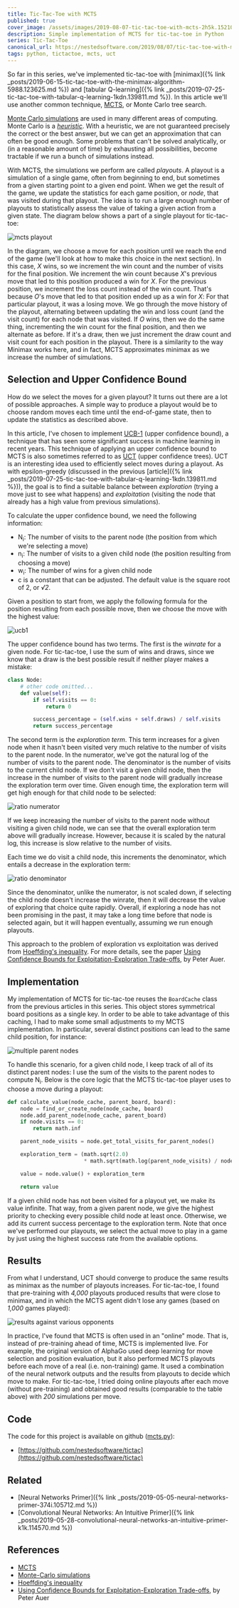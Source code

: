 ```yaml
---
title: Tic-Tac-Toe with MCTS
published: true
cover_image: /assets/images/2019-08-07-tic-tac-toe-with-mcts-2h5k.152104/4538s35s9scpgpuqb2wx.jpg
description: Simple implementation of MCTS for tic-tac-toe in Python
series: Tic-Tac-Toe
canonical_url: https://nestedsoftware.com/2019/08/07/tic-tac-toe-with-mcts-2h5k.152104.html
tags: python, tictactoe, mcts, uct
---
```


So far in this series, we've implemented tic-tac-toe with [minimax]({% link _posts/2019-06-15-tic-tac-toe-with-the-minimax-algorithm-5988.123625.md %}) and [tabular Q-learning]({% link _posts/2019-07-25-tic-tac-toe-with-tabular-q-learning-1kdn.139811.md %}). In this article we'll use another common technique, [MCTS](https://en.wikipedia.org/wiki/Monte_Carlo_tree_search), or Monte Carlo tree search. 

[Monte Carlo simulations](https://en.wikipedia.org/wiki/Monte_Carlo_method) are used in many different areas of computing.  Monte Carlo is a [_heuristic_](https://en.wikipedia.org/wiki/Heuristic_(computer_science)). With a heuristic, we are not guaranteed precisely the correct or the best answer, but we can get an approximation that can often be good enough. Some problems that can't be solved analytically, or (in a reasonable amount of time) by exhausting all possibilities, become tractable if we run a bunch of simulations instead.  

With MCTS, the simulations we perform are called _playouts_. A playout is a simulation of a single game, often from beginning to end, but sometimes from a given starting point to a given end point. When we get the result of the game, we update the statistics for each game position, or _node_, that was visited during that playout. The idea is to run a large enough number of playouts to statistically assess the value of taking a given action from a given state. The diagram below shows a part of a single playout for tic-tac-toe:

![mcts playout](/assets/images/2019-08-07-tic-tac-toe-with-mcts-2h5k.152104/6dpz3fabybointn48xte.png)

In the diagram, we choose a move for each position until we reach the end of the game (we'll look at how to make this choice in the next section). In this case, _X_ wins, so we increment the win count and the number of visits for the final position. We increment the win count because _X_'s previous move that led to this position produced a win for _X_. For the previous position, we increment the loss count instead of the win count. That's because _O_'s move that led to that position ended up as a win for _X_: For that particular playout, it was a losing move. We go through the move history of the playout, alternating between updating the win and loss count (and the visit count) for each node that was visited. If _O_ wins, then we do the same thing, incrementing the win count for the final position, and then we alternate as before. If it's a draw, then we just increment the draw count and visit count for each position in the playout. There is a similarity to the way Minimax works here, and in fact, MCTS approximates minimax as we increase the number of simulations.

## Selection and Upper Confidence Bound

How do we select the moves for a given playout? It turns out there are a lot of possible approaches. A simple way to produce a playout would be to choose random moves each time until the end-of-game state, then to update the statistics as described above. 

In this article, I've chosen to implement [UCB-1](https://en.wikipedia.org/wiki/Monte_Carlo_tree_search#Monte_Carlo_Method) (upper confidence bound), a technique that has seen some significant success in machine learning in recent years. This technique of applying an upper confidence bound to MCTS is also sometimes referred to as [UCT](https://www.chessprogramming.org/UCT) (upper confidence trees). UCT is an interesting idea used to efficiently select moves during a playout. As with epsilon-greedy (discussed in the previous [article]({% link _posts/2019-07-25-tic-tac-toe-with-tabular-q-learning-1kdn.139811.md %})), the goal is to find a suitable balance between _exploration_ (trying a move just to see what happens) and _exploitation_ (visiting the node that already has a high value from previous simulations).

To calculate the upper confidence bound, we need the following information:

* N<sub>i</sub>: The number of visits to the parent node (the position from which we're selecting a move)
* n<sub>i</sub>: The number of visits to a given child node (the position resulting from choosing a move)
* w<sub>i</sub>: The number of wins for a given child node
* c is a constant that can be adjusted. The default value is the square root of 2, or _√2_.

Given a position to start from, we apply the following formula for the position resulting from each possible move, then we choose the move with the highest value:

![ucb1](/assets/images/2019-08-07-tic-tac-toe-with-mcts-2h5k.152104/eh886tke4wwtsywdd8xr.png)

The upper confidence bound has two terms. The first is the _winrate_ for a given node. For tic-tac-toe, I use the sum of wins and draws, since we know that a draw is the best possible result if neither player makes a mistake:

```python
class Node:
    # other code omitted...
    def value(self):
        if self.visits == 0:
            return 0

        success_percentage = (self.wins + self.draws) / self.visits
        return success_percentage
```

The second term is the _exploration term_. This term increases for a given node when it hasn't been visited very much relative to the number of visits to the parent node. In the numerator, we've got the natural log of the number of visits to the parent node. The denominator is the number of visits to the current child node. If we don't visit a given child node, then the increase in the number of visits to the parent node will gradually increase the exploration term over time. Given enough time, the exploration term will get high enough for that child node to be selected:

![ratio numerator](/assets/images/2019-08-07-tic-tac-toe-with-mcts-2h5k.152104/qj85q41542hacbmixfj7.png)

If we keep increasing the number of visits to the parent node without visiting a given child node, we can see that the overall exploration term above will gradually increase. However, because it is scaled by the natural log, this increase is slow relative to the number of visits.

Each time we do visit a child node, this increments the denominator, which entails a decrease in the exploration term:

![ratio denominator](/assets/images/2019-08-07-tic-tac-toe-with-mcts-2h5k.152104/x6i8btrl4sa55hchrl5l.png)

Since the denominator, unlike the numerator, is not scaled down, if selecting the child node doesn't increase the winrate, then it will decrease the value of exploring that choice quite rapidly. Overall, if exploring a node has not been promising in the past, it may take a long time before that node is selected again, but it will happen eventually, assuming we run enough playouts.

This approach to the problem of exploration vs exploitation was derived from [Hoeffding's inequality](https://en.wikipedia.org/wiki/Hoeffding%27s_inequality). For more details, see the paper [Using Confidence Bounds for Exploitation-Exploration Trade-offs](http://www.jmlr.org/papers/volume3/auer02a/auer02a.pdf), by Peter Auer.

## Implementation

My implementation of MCTS for tic-tac-toe reuses the `BoardCache` class from the previous articles in this series. This object stores symmetrical board positions as a single key. In order to be able to take advantage of this caching, I had to make some small adjustments to my MCTS implementation. In particular, several distinct positions can lead to the same child position, for instance:

![multiple parent nodes](/assets/images/2019-08-07-tic-tac-toe-with-mcts-2h5k.152104/o7yq2vhssxbhwmtounfv.png)

To handle this scenario, for a given child node, I keep track of all of its distinct parent nodes: I use the sum of the visits to the parent nodes to compute N<sub>i</sub>. Below is the core logic that the MCTS tic-tac-toe player uses to choose a move during a playout:

```python
def calculate_value(node_cache, parent_board, board):
    node = find_or_create_node(node_cache, board)
    node.add_parent_node(node_cache, parent_board)
    if node.visits == 0:
        return math.inf

    parent_node_visits = node.get_total_visits_for_parent_nodes()

    exploration_term = (math.sqrt(2.0)
                        * math.sqrt(math.log(parent_node_visits) / node.visits))

    value = node.value() + exploration_term

    return value
```

If a given child node has not been visited for a playout yet, we make its value infinite. That way, from a given parent node, we give the highest priority to checking every possible child node at least once. Otherwise, we add its current success percentage to the exploration term. Note that once we've performed our playouts, we select the actual move to play in a game by just using the highest success rate from the available options.

## Results

From what I understand, UCT should converge to produce the same results as minimax as the number of playouts increases. For tic-tac-toe, I found that pre-training with _4,000_ playouts produced results that were close to minimax, and in which the MCTS agent didn't lose any games (based on _1,000_ games played):

![results against various opponents](/assets/images/2019-08-07-tic-tac-toe-with-mcts-2h5k.152104/fzlxjjcv96epvpi2x96j.png)

In practice, I've found that MCTS is often used in an "online" mode. That is, instead of pre-training ahead of time, MCTS is implemented live. For example, the original version of AlphaGo used deep learning for move selection and position evaluation, but it also performed MCTS playouts before each move of a real (i.e. non-training) game. It used a combination of the neural network outputs and the results from playouts to decide which move to make. For tic-tac-toe, I tried doing online playouts after each move (without pre-training) and obtained good results (comparable to the table above) with _200_ simulations per move.

## Code

The code for this project is available on github ([mcts.py](https://github.com/nestedsoftware/tictac/blob/master/tictac/mcts.py)):

* [https://github.com/nestedsoftware/tictac](https://github.com/nestedsoftware/tictac)

## Related

* [Neural Networks Primer]({% link _posts/2019-05-05-neural-networks-primer-374i.105712.md %})
* [Convolutional Neural Networks: An Intuitive Primer]({% link _posts/2019-05-28-convolutional-neural-networks-an-intuitive-primer-k1k.114570.md %})

## References

* [MCTS](https://en.wikipedia.org/wiki/Monte_Carlo_tree_search)
* [Monte-Carlo simulations](https://en.wikipedia.org/wiki/Monte_Carlo_method)
* [Hoeffding's inequality](https://en.wikipedia.org/wiki/Hoeffding%27s_inequality)
* [Using Confidence Bounds for Exploitation-Exploration Trade-offs](http://www.jmlr.org/papers/volume3/auer02a/auer02a.pdf), by Peter Auer
